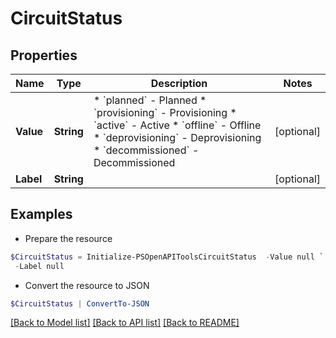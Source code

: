 # CircuitStatus
## Properties

Name | Type | Description | Notes
------------ | ------------- | ------------- | -------------
**Value** | **String** | * &#x60;planned&#x60; - Planned * &#x60;provisioning&#x60; - Provisioning * &#x60;active&#x60; - Active * &#x60;offline&#x60; - Offline * &#x60;deprovisioning&#x60; - Deprovisioning * &#x60;decommissioned&#x60; - Decommissioned | [optional] 
**Label** | **String** |  | [optional] 

## Examples

- Prepare the resource
```powershell
$CircuitStatus = Initialize-PSOpenAPIToolsCircuitStatus  -Value null `
 -Label null
```

- Convert the resource to JSON
```powershell
$CircuitStatus | ConvertTo-JSON
```

[[Back to Model list]](../README.md#documentation-for-models) [[Back to API list]](../README.md#documentation-for-api-endpoints) [[Back to README]](../README.md)

